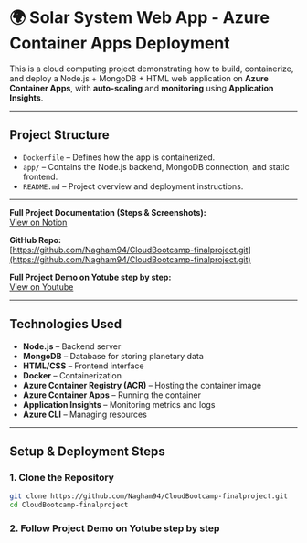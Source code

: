 # 🌍 Solar System Web App - Azure Container Apps Deployment

This is a cloud computing project demonstrating how to build, containerize, and deploy a Node.js + MongoDB + HTML web application on **Azure Container Apps**, with **auto-scaling** and **monitoring** using **Application Insights**.

---

## Project Structure

- `Dockerfile` – Defines how the app is containerized.
- `app/` – Contains the Node.js backend, MongoDB connection, and static frontend.
- `README.md` – Project overview and deployment instructions.

---

 **Full Project Documentation (Steps & Screenshots):**  
[View on Notion](https://trite-stew-b41.notion.site/Project-3-Containerized-Web-App-Deployment-using-Azure-Container-Apps-1cab0d0469488047b27ff64c5a511b30?pvs=4)

 **GitHub Repo:**  
[https://github.com/Nagham94/CloudBootcamp-finalproject.git](https://github.com/Nagham94/CloudBootcamp-finalproject.git)

**Full Project Demo on Yotube step by step:**  
[View on Youtube](https://youtu.be/tUQJwSJ_ciI)

---

## Technologies Used

- **Node.js** – Backend server
- **MongoDB** – Database for storing planetary data
- **HTML/CSS** – Frontend interface
- **Docker** – Containerization
- **Azure Container Registry (ACR)** – Hosting the container image
- **Azure Container Apps** – Running the container
- **Application Insights** – Monitoring metrics and logs
- **Azure CLI** – Managing resources

---

## Setup & Deployment Steps

### 1. Clone the Repository
```bash
git clone https://github.com/Nagham94/CloudBootcamp-finalproject.git
cd CloudBootcamp-finalproject
```
### 2. Follow Project Demo on Yotube step by step
